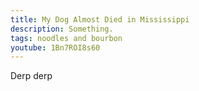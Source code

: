 ```yaml
---
title: My Dog Almost Died in Mississippi
description: Something.
tags: noodles and bourbon
youtube: 1Bn7ROI8s60
---
```


Derp derp

